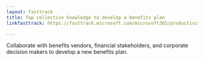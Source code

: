 ```yaml
---
layout: fasttrack
title: Tap collective knowledge to develop a benefits plan
linkfasttrack: https://fasttrack.microsoft.com/microsoft365/productivitylibrary/Tap-collective-knowledge-to-develop-a-benefits-plan 

---
```

Collaborate with benefits vendors, financial stakeholders, and corporate decision makers to develop a new benefits plan.